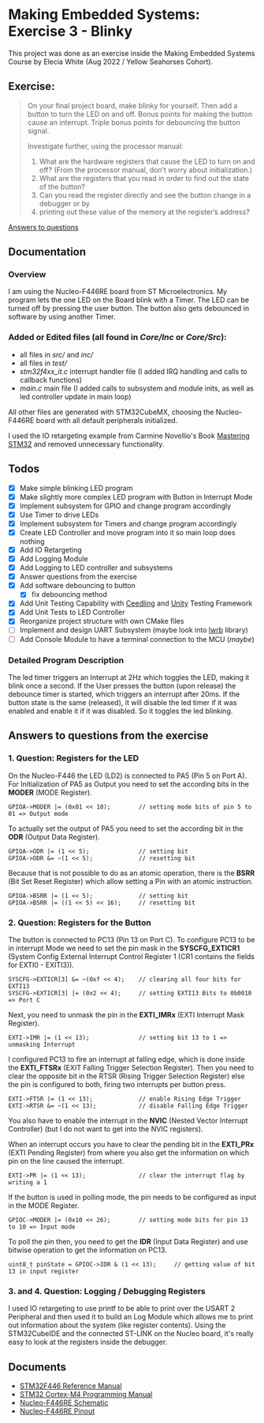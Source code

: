 # Making Embedded Systems: Exercise 3 - Blinky

This project was done as an exercise inside the Making Embedded Systems Course by Elecia White (Aug 2022 / Yellow Seahorses Cohort).

## Exercise:
> On your final project board, make blinky for yourself. Then add a button to turn the LED on and
off. Bonus points for making the button cause an interrupt. Triple bonus points for debouncing
the button signal.
> 
> Investigate further, using the processor manual:
> 1. What are the hardware registers that cause the LED to turn on and off? (From the
processor manual, don’t worry about initialization.)
> 2. What are the registers that you read in order to find out the state of the button?
> 3. Can you read the register directly and see the button change in a debugger or by
> 4. printing out these value of the memory at the register’s address?

[Answers to questions](https://github.com/friedemann03/mes_blinky#answers-to-questions-from-the-exercise)

## Documentation

### Overview
I am using the Nucleo-F446RE board from ST Microelectronics. 
My program lets the one LED on the Board blink with a Timer. 
The LED can be turned off by pressing the user button. 
The button also gets debounced in software by using another Timer.

### Added or Edited files (all found in _Core/Inc_ or _Core/Src_):
- all files in _src/_ and _inc/_
- all files in _test/_
- _stm32f4xx_it.c_ interrupt handler file (I added IRQ handling and calls to callback functions)
- _main.c_ main file (I added calls to subsystem and module inits, as well as led controller update in main loop)

All other files are generated with STM32CubeMX, choosing the Nucleo-F446RE board with all default peripherals initialized.

I used the IO retargeting example from Carmine Novellio's Book [Mastering STM32](https://leanpub.com/mastering-stm32) and removed unnecessary functionality.

## Todos
- [x] Make simple blinking LED program
- [x] Make slightly more complex LED program with Button in Interrupt Mode
- [x] Implement subsystem for GPIO and change program accordingly
- [x] Use Timer to drive LEDs
- [x] Implement subsystem for Timers and change program accordingly
- [x] Create LED Controller and move program into it so main loop does nothing
- [x] Add IO Retargeting
- [x] Add Logging Module
- [x] Add Logging to LED controller and subsystems
- [x] Answer questions from the exercise
- [x] Add software debouncing to button
  - [x] fix debouncing method
- [x] Add Unit Testing Capability with [Ceedling](https://github.com/ThrowTheSwitch/Ceedling) and [Unity](https://github.com/ThrowTheSwitch/Unity) Testing Framework
- [x] Add Unit Tests to LED Controller
- [x] Reorganize project structure with own CMake files
- [ ] Implement and design UART Subsystem (maybe look into [lwrb](https://github.com/MaJerle/lwrb) library)
- [ ] Add Console Module to have a terminal connection to the MCU (_maybe_)

### Detailed Program Description
The led timer triggers an Interrupt at 2Hz which toggles the LED, making it blink once a second.
If the User presses the button (upon release) the debounce timer is started, 
which triggers an interrupt after 20ms. 
If the button state is the same (released), it will disable the led timer if it was enabled and enable
it if it was disabled. So it toggles the led blinking.

## Answers to questions from the exercise

### 1. Question: Registers for the LED
On the Nucleo-F446 the LED (LD2) is connected to PA5 (Pin 5 on Port A). 
For Initialization of PA5 as Output you need to set the according bits in the __MODER__ (MODE Register).
```
GPIOA->MODER |= (0x01 << 10);        // setting mode bits of pin 5 to 01 => Output mode
```
To actually set the output of PA5 you need to set the according bit in the __ODR__ (Output Data Register).
```
GPIOA->ODR |= (1 << 5);              // setting bit
GPIOA->ODR &= ~(1 << 5);             // resetting bit
```
Because that is not possible to do as an atomic operation, there is the __BSRR__ (Bit Set Reset Register) which allow setting a Pin with an atomic instruction.
```
GPIOA->BSRR |= (1 << 5);             // setting bit
GPIOA->BSRR |= ((1 << 5) << 16);     // resetting bit
```

### 2. Question: Registers for the Button
The button is connected to PC13 (Pin 13 on Port C).
To configure PC13 to be in interrupt Mode we need to set the pin mask in the __SYSCFG_EXTICR1__ 
(System Config External Interrupt Control Register 1 (CR1 contains the fields for EXTI0 - EXITI3)).
```
SYSCFG->EXTICR[3] &= ~(0xf << 4);    // clearing all four bits for EXTI13
SYSCFG->EXTICR[3] |= (0x2 << 4);     // setting EXTI13 Bits to 0b0010 => Port C
```
Next, you need to unmask the pin in the __EXTI_IMRx__ (EXTI Interrupt Mask Register).
```
EXTI->IMR |= (1 << 13);              // setting bit 13 to 1 => unmasking Interrupt
```
I configured PC13 to fire an interrupt at falling edge, which is done inside the __EXTI_FTSRx__ 
(EXIT Falling Trigger Selection Register). Then you need to clear the opposite bit in the RTSR (Rising Trigger Selection Register)
else the pin is configured to both, firing two interrupts per button press.
```
EXTI->FTSR |= (1 << 13);             // enable Rising Edge Trigger
EXTI->RTSR &= ~(1 << 13);            // disable Falling Edge Trigger
```
You also have to enable the interrupt in the __NVIC__ (Nested Vector Interrupt Controller) (but I do not want to get into the NVIC registers).

When an interrupt occurs you have to clear the pending bit in the __EXTI_PRx__ (EXTI Pending Register) from where you also get the 
information on which pin on the line caused the interrupt.
```
EXTI->PR |= (1 << 13);               // clear the interrupt flag by writing a 1 
```

If the button is used in polling mode, the pin needs to be configured as input in the MODE Register. 
```
GPIOC->MODER |= (0x10 << 26);        // setting mode bits for pin 13 to 10 => Input mode
```
To poll the pin then, you need to get the __IDR__ (Input Data Register) and use bitwise operation to get the information on PC13.
```
uint8_t pinState = GPIOC->IDR & (1 << 13);     // getting value of bit 13 in input register
```

### 3. and 4. Question: Logging / Debugging Registers
I used IO retargeting to use printf to be able to print over the USART 2 Peripheral and then used it to build an Log Module which allows me to print out information about the system (like register contents).
Using the STM32CubeIDE and the connected ST-LINK on the Nucleo board, it's really easy to look at the registers inside the debugger.

## Documents
- [STM32F446 Reference Manual](https://www.st.com/resource/en/reference_manual/dm00135183-stm32f446xx-advanced-arm-based-32-bit-mcus-stmicroelectronics.pdf)
- [STM32 Cortex-M4 Programming Manual](https://www.st.com/resource/en/programming_manual/pm0214-stm32-cortexm4-mcus-and-mpus-programming-manual-stmicroelectronics.pdf)
- [Nucleo-F446RE Schematic](https://www.st.com/resource/en/schematic_pack/mb1136-default-c05_schematic.pdf)
- [Nucleo-F446RE Pinout](https://os.mbed.com/platforms/ST-Nucleo-F446RE/#nucleo-pinout)

